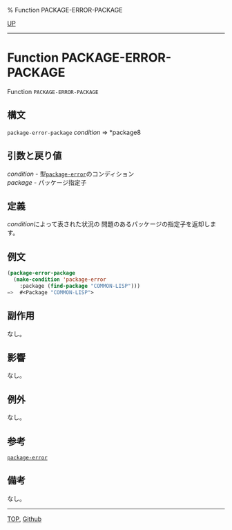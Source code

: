 % Function PACKAGE-ERROR-PACKAGE

[UP](11.2.html)  

---

# Function **PACKAGE-ERROR-PACKAGE**


Function `PACKAGE-ERROR-PACKAGE`


## 構文

`package-error-package` *condition* => *package8


## 引数と戻り値

*condition* - 型[`package-error`](11.2.package-error.html)のコンディション  
*package* - パッケージ指定子


## 定義

*condition*によって表された状況の
問題のあるパッケージの指定子を返却します。


## 例文

```lisp
(package-error-package 
  (make-condition 'package-error
    :package (find-package "COMMON-LISP")))
=>  #<Package "COMMON-LISP">
```


## 副作用

なし。


## 影響

なし。


## 例外

なし。


## 参考

[`package-error`](11.2.package-error.html)


## 備考

なし。


---
[TOP](index.html),  [Github](https://github.com/nptcl/npt-japanese)

